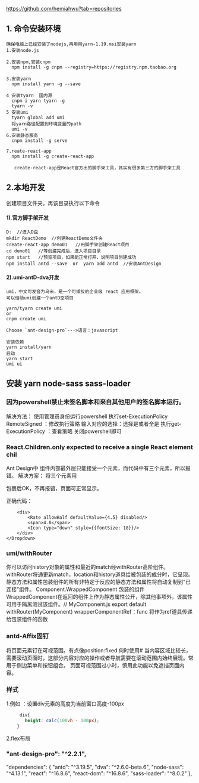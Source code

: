 
https://github.com/hemiahwu?tab=repositories
## 1.  命令安装环境
	确保电脑上已经安装了nodejs,再用用yarn-1.19.msi安装yarn
	1.安装node.js
	
	2.安装npm,安装cnpm
	  npm install -g cnpm --registry=https://registry.npm.taobao.org
	  
	3.安装yarn
	  npm install yarn -g --save
	  
	4 安装tyarn  国内源
	  cnpm i yarn tyarn -g
	  tyarn -v
	5 安装umi
	  tyarn global add umi
	  将yarn路径配置到环境变量的path
	  umi -v
	6.安装静态服务
	  cnpm install -g serve
	  
	7.reate-react-app
	  npm install -g create-react-app
	  
	   create-react-app是React官方出的脚手架工具，其实有很多第三方的脚手架工具

## 2.本地开发
创建项目文件夹，再该目录执行以下命令

#### 1).官方脚手架开发

```
D:  //进入D盘
mkdir ReactDemo  //创建ReactDemo文件夹
create-react-app demo01   //用脚手架创建React项目
cd demo01   //等创建完成后，进入项目目录
npm start   //预览项目，如果能正常打开，说明项目创建成功
npm install antd --save  or  yarn add antd  //安装AntDesign
```

#### 2).umi-antD-dva开发

```
umi，中文可发音为乌米，是一个可插拔的企业级 react 应用框架。
可以借助umi创建一个antD空项目

yarn/tyarn create umi
or
cnpm create umi

Choose `ant-design-pro`--->语言：javascript

安装依赖
yarn install/yarn
启动
yarn start
umi ui
```
## 安装 yarn node-sass sass-loader
### 因为powershell禁止未签名脚本和来自其他用户的签名脚本运行。
解决方法：
使用管理员身份运行powershell
执行set-ExecutionPolicy RemoteSigned ：修改执行策略
输入对应的选择：选择是或者全是
执行get-ExecutionPolicy ：查看策略
关闭powershell即可
###  React.Children.only expected to receive a single React element chil
Ant Design中<Dropdown></Dropdown> 组件内部最外层只能接受一个元素，而代码中有三个元素，所以报错。
解决方案：
将三个元素用<div></div>包裹后OK，不再报错，页面可正常显示。

正确代码：
```<Dropdown overlay={menu}>
    <div>
        <Rate allowHalf defaultValue={4.5} disabled/>
        <span>4.8</span>
        <Icon type="down" style={{fontSize: 18}}/>
    </div>
</Dropdown>
```
### umi/withRouter
你可以访问history对象的属性和最近<Route>的match经withRouter高阶组件。withRouter将通更新match，location和history道具给被包装的成分时，它呈现。
静态方法和属性包装组件的所有非特定于反应的静态方法和属性将自动复制到“已连接”组件。
Component.WrappedComponent
包装的组件WrappedComponent在返回的组件上作为静态属性公开，除其他事项外，该属性可用于隔离测试该组件。// MyComponent.js
export default withRouter(MyComponent)
wrapperComponentRef：func
将作为ref道具传递给包装组件的函数
### antd-Affix固钉
将页面元素钉在可视范围。有点像position:fixed
何时使用#
当内容区域比较长，需要滚动页面时，这部分内容对应的操作或者导航需要在滚动范围内始终展现。常用于侧边菜单和按钮组合。
页面可视范围过小时，慎用此功能以免遮挡页面内容。
### 样式
1.例如 ：设置div元素的高度为当前窗口高度-100px
```scss
     div{
       height: calc(100vh - 100px);     
    }
```
2.flex布局

###     "ant-design-pro": "^2.2.1",
  "dependencies": {
    "antd": "^3.19.5",
    "dva": "^2.6.0-beta.6",
    "node-sass": "^4.13.1",
    "react": "^16.8.6",
    "react-dom": "^16.8.6",
    "sass-loader": "^8.0.2"
  },